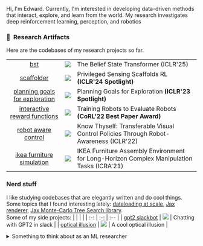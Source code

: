 Hi, I'm Edward. Currently, I'm interested in developing data-driven methods that interact, explore, and learn from the world. My research investigates deep reinforcement learning, perception, and robotics

### 🤖&nbsp; Research Artifacts
Here are the codebases of my research projects so far.

|     |     |     |
| :-: | :-: | :-- |
| [bst](https://github.com/microsoft/bst) | ![](https://img.shields.io/github/stars/microsoft/bst?label=%E2%98%85) | The Belief State Transformer (ICLR'25) |
| [scaffolder](https://github.com/penn-pal-lab/scaffolder) | ![](https://img.shields.io/github/stars/penn-pal-lab/scaffolder?label=%E2%98%85) | Privileged Sensing Scaffolds RL __(ICLR'24 Spotlight)__ |
| [planning goals for exploration](https://github.com/penn-pal-lab/peg) | ![](https://img.shields.io/github/stars/penn-pal-lab/peg?label=%E2%98%85) | Planning Goals for Exploration __(ICLR'23 Spotlight)__|
| [interactive reward functions](https://github.com/penn-pal-lab/interactive_reward_functions) | ![](https://img.shields.io/github/stars/penn-pal-lab/interactive_reward_functions?label=%E2%98%85) | Training Robots to Evaluate Robots __(CoRL'22 Best Paper Award)__ |
| [robot aware control](https://github.com/penn-pal-lab/robot_aware_control) | ![](https://img.shields.io/github/stars/penn-pal-lab/robot_aware_control?label=%E2%98%85) | Know Thyself: Transferable Visual Control Policies Through Robot-Awareness (ICLR'22) |
| [ikea furniture simulation](https://github.com/clvrai/furniture) | ![](https://img.shields.io/github/stars/clvrai/furniture?label=%E2%98%85) | IKEA Furniture Assembly Environment for Long-Horizon Complex Manipulation Tasks (ICRA'21) |




### Nerd stuff
I like studying codebases that are elegantly written and do cool things. Some topics that I found interesting lately: [dataloading at scale](https://www.moderndescartes.com/essays/shuffle_viz/), [Jax renderer](https://github.com/JoeyTeng/jaxrenderer), [Jax Monte-Carlo Tree Search library](https://github.com/google-deepmind/mctx).  
Some of my side projects:
|     |     |     |
| :-: | :-: | :-- |
| [gpt2 slackbot](https://github.com/edwhu/slack-gpt2) | ![](https://img.shields.io/github/stars/edwhu/slack-gpt2?label=%E2%98%85) | Chatting with GPT2 in slack |
| [optical illusion](https://github.com/edwhu/optical_illusion) | ![](https://img.shields.io/github/stars/edwhu/optical_illusion?label=%E2%98%85) | A cool optical illusion |


<details>
  <summary><i></i>Something to think about as an ML researcher</i></summary>
  I think researchers start out very pure hearted, but can easily end up misled and lost. The incentives of the modern research community, particularly ML, are misaligned with doing good science. To employ an analogy, ML is currently like a hackathon. You are incentivized to put together an MVP that works just enough to pass the appraisal of the judges. You feel obligated to use the shiny new "X" because it will garner public attention. Companies with free t-shirts and kickbacks swarm around you.  

Yes, some of these things are unavoidable. But if you blindly follow the noise, you may end up in the eye of the storm - at a standstill, with no exit in sight.

![Ant Death Spiral](https://github.com/edwhu/edwhu/blob/master/ant_spiral.gif)

Don't be distracted by the noise!

</details>
